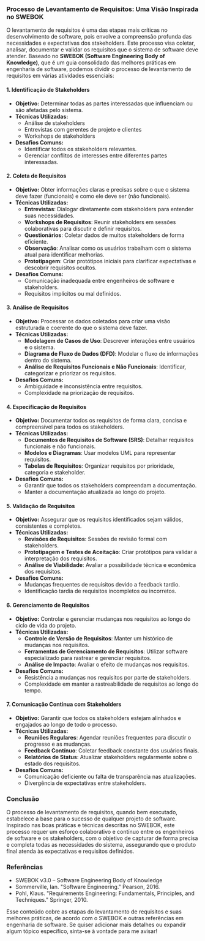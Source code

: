 ### Processo de Levantamento de Requisitos: Uma Visão Inspirada no SWEBOK

O levantamento de requisitos é uma das etapas mais críticas no desenvolvimento de software, pois envolve a compreensão profunda das necessidades e expectativas dos stakeholders. Este processo visa coletar, analisar, documentar e validar os requisitos que o sistema de software deve atender. Baseado no **SWEBOK (Software Engineering Body of Knowledge)**, que é um guia consolidado das melhores práticas em engenharia de software, podemos dividir o processo de levantamento de requisitos em várias atividades essenciais:

#### 1. **Identificação de Stakeholders**
   - **Objetivo:** Determinar todas as partes interessadas que influenciam ou são afetadas pelo sistema.
   - **Técnicas Utilizadas:**
     - Análise de stakeholders
     - Entrevistas com gerentes de projeto e clientes
     - Workshops de stakeholders
   - **Desafios Comuns:**
     - Identificar todos os stakeholders relevantes.
     - Gerenciar conflitos de interesses entre diferentes partes interessadas.

#### 2. **Coleta de Requisitos**
   - **Objetivo:** Obter informações claras e precisas sobre o que o sistema deve fazer (funcionais) e como ele deve ser (não funcionais).
   - **Técnicas Utilizadas:**
     - **Entrevistas**: Dialogar diretamente com stakeholders para entender suas necessidades.
     - **Workshops de Requisitos**: Reunir stakeholders em sessões colaborativas para discutir e definir requisitos.
     - **Questionários**: Coletar dados de muitos stakeholders de forma eficiente.
     - **Observação**: Analisar como os usuários trabalham com o sistema atual para identificar melhorias.
     - **Prototipagem**: Criar protótipos iniciais para clarificar expectativas e descobrir requisitos ocultos.
   - **Desafios Comuns:**
     - Comunicação inadequada entre engenheiros de software e stakeholders.
     - Requisitos implícitos ou mal definidos.

#### 3. **Análise de Requisitos**
   - **Objetivo:** Processar os dados coletados para criar uma visão estruturada e coerente do que o sistema deve fazer.
   - **Técnicas Utilizadas:**
     - **Modelagem de Casos de Uso**: Descrever interações entre usuários e o sistema.
     - **Diagrama de Fluxo de Dados (DFD)**: Modelar o fluxo de informações dentro do sistema.
     - **Análise de Requisitos Funcionais e Não Funcionais**: Identificar, categorizar e priorizar os requisitos.
   - **Desafios Comuns:**
     - Ambiguidade e inconsistência entre requisitos.
     - Complexidade na priorização de requisitos.

#### 4. **Especificação de Requisitos**
   - **Objetivo:** Documentar todos os requisitos de forma clara, concisa e compreensível para todos os stakeholders.
   - **Técnicas Utilizadas:**
     - **Documentos de Requisitos de Software (SRS)**: Detalhar requisitos funcionais e não funcionais.
     - **Modelos e Diagramas**: Usar modelos UML para representar requisitos.
     - **Tabelas de Requisitos**: Organizar requisitos por prioridade, categoria e stakeholder.
   - **Desafios Comuns:**
     - Garantir que todos os stakeholders compreendam a documentação.
     - Manter a documentação atualizada ao longo do projeto.

#### 5. **Validação de Requisitos**
   - **Objetivo:** Assegurar que os requisitos identificados sejam válidos, consistentes e completos.
   - **Técnicas Utilizadas:**
     - **Revisões de Requisitos**: Sessões de revisão formal com stakeholders.
     - **Prototipagem e Testes de Aceitação**: Criar protótipos para validar a interpretação dos requisitos.
     - **Análise de Viabilidade**: Avaliar a possibilidade técnica e econômica dos requisitos.
   - **Desafios Comuns:**
     - Mudanças frequentes de requisitos devido a feedback tardio.
     - Identificação tardia de requisitos incompletos ou incorretos.

#### 6. **Gerenciamento de Requisitos**
   - **Objetivo:** Controlar e gerenciar mudanças nos requisitos ao longo do ciclo de vida do projeto.
   - **Técnicas Utilizadas:**
     - **Controle de Versão de Requisitos**: Manter um histórico de mudanças nos requisitos.
     - **Ferramentas de Gerenciamento de Requisitos**: Utilizar software especializado para rastrear e gerenciar requisitos.
     - **Análise de Impacto**: Avaliar o efeito de mudanças nos requisitos.
   - **Desafios Comuns:**
     - Resistência a mudanças nos requisitos por parte de stakeholders.
     - Complexidade em manter a rastreabilidade de requisitos ao longo do tempo.

#### 7. **Comunicação Contínua com Stakeholders**
   - **Objetivo:** Garantir que todos os stakeholders estejam alinhados e engajados ao longo de todo o processo.
   - **Técnicas Utilizadas:**
     - **Reuniões Regulares**: Agendar reuniões frequentes para discutir o progresso e as mudanças.
     - **Feedback Contínuo**: Coletar feedback constante dos usuários finais.
     - **Relatórios de Status**: Atualizar stakeholders regularmente sobre o estado dos requisitos.
   - **Desafios Comuns:**
     - Comunicação deficiente ou falta de transparência nas atualizações.
     - Divergência de expectativas entre stakeholders.

### Conclusão

O processo de levantamento de requisitos, quando bem executado, estabelece a base para o sucesso de qualquer projeto de software. Inspirado nas boas práticas e técnicas descritas no SWEBOK, este processo requer um esforço colaborativo e contínuo entre os engenheiros de software e os stakeholders, com o objetivo de capturar de forma precisa e completa todas as necessidades do sistema, assegurando que o produto final atenda às expectativas e requisitos definidos.

### Referências

- SWEBOK v3.0 – Software Engineering Body of Knowledge
- Sommerville, Ian. "Software Engineering." Pearson, 2016.
- Pohl, Klaus. "Requirements Engineering: Fundamentals, Principles, and Techniques." Springer, 2010.

Esse conteúdo cobre as etapas do levantamento de requisitos e suas melhores práticas, de acordo com o SWEBOK e outras referências em engenharia de software. Se quiser adicionar mais detalhes ou expandir algum tópico específico, sinta-se à vontade para me avisar!